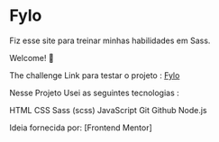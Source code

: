 # Fylo
 Fiz esse site para treinar minhas habilidades em Sass.


Welcome! 👋



The challenge
Link para testar o projeto : <a href="https://fylo-project-s.netlify.app/">Fylo</a>

Nesse Projeto Usei as seguintes tecnologias :

HTML
CSS
Sass (scss)
JavaScript
Git
Github
Node.js

Ideia fornecida por: [Frontend Mentor]
